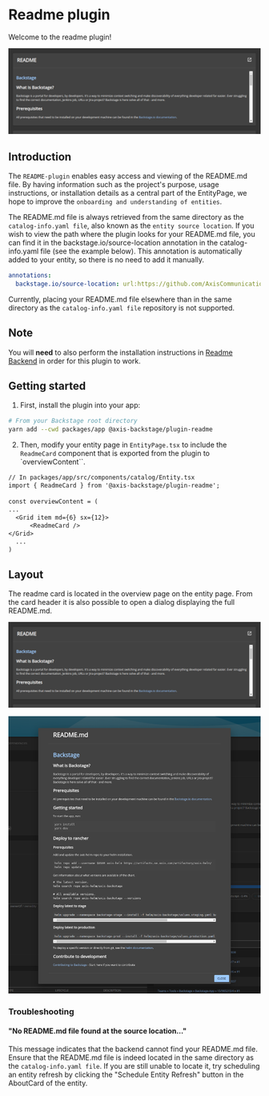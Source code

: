 # Readme plugin

Welcome to the readme plugin!

![home](media/readme-card.png)

## Introduction

The `README-plugin` enables easy access and viewing of the README.md file. By having information such as the project's purpose, usage instructions, or installation details as a central part of the EntityPage, we hope to improve the `onboarding and understanding of entities`.

The README.md file is always retrieved from the same directory as the `catalog-info.yaml file`, also known as the `entity source location`. If you wish to view the path where the plugin looks for your README.md file, you can find it in the backstage.io/source-location annotation in the catalog-info.yaml file (see the example below). This annotation is automatically added to your entity, so there is no need to add it manually.

```yaml
annotations:
  backstage.io/source-location: url:https://github.com/AxisCommunications/backstage-plugins/blob/main/
```

Currently, placing your README.md file elsewhere than in the same directory as the `catalog-info.yaml file` repository is not supported.

## Note

You will **need** to also perform the installation instructions in [Readme Backend](https://github.com/AxisCommunications/backstage-plugins/blob/main/plugins/readme-backend) in order for this plugin to work.

## Getting started

1. First, install the plugin into your app:

```bash
# From your Backstage root directory
yarn add --cwd packages/app @axis-backstage/plugin-readme
```

2. Then, modify your entity page in `EntityPage.tsx` to include the `ReadmeCard` component that is exported from the plugin to `overviewContent``.

```tsx
// In packages/app/src/components/catalog/Entity.tsx
import { ReadmeCard } from '@axis-backstage/plugin-readme';

const overviewContent = (
...
  <Grid item md={6} sx={12}>
      <ReadmeCard />
</Grid>
  ...
)
```

## Layout

The readme card is located in the overview page on the entity page. From the card header it is also possible to open a dialog displaying the full README.md.

![home](media/readme-card.png)

![home](media/readme-dialog.png)

### Troubleshooting

#### "No README.md file found at the source location..."

This message indicates that the backend cannot find your README.md file. Ensure that the README.md file is indeed located in the same directory as the `catalog-info.yaml file`. If you are still unable to locate it, try scheduling an entity refresh by clicking the "Schedule Entity Refresh" button in the AboutCard of the entity.

